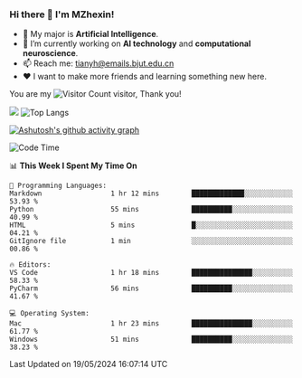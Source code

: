### Hi there 👋 I'm MZhexin!

- 💬 My major is **Artificial Intelligence**.
- 🔭 I’m currently working on **AI technology** and **computational neuroscience**.
- 📫 Reach me: <tianyh@emails.bjut.edu.cn> 
- :heart: I want to make more friends and learning something new here.

You are my ![Visitor Count](https://profile-counter.glitch.me/MZhexin/count.svg) visitor, Thank you!

 ![](https://github-readme-stats.vercel.app/api?username=MZhexin&show_icons=true&theme=transparent) ![Top Langs](https://github-readme-stats.vercel.app/api/top-langs/?username=MZhexin&layout=compact&theme=tokyonight) 

[![Ashutosh's github activity graph](https://github-readme-activity-graph.vercel.app/graph?username=MZhexin)](https://github.com/ashutosh00710/github-readme-activity-graph)



<!--START_SECTION:waka-->
![Code Time](http://img.shields.io/badge/Code%20Time-276%20hrs%2033%20mins-blue)

📊 **This Week I Spent My Time On** 

```text
💬 Programming Languages: 
Markdown                 1 hr 12 mins        █████████████░░░░░░░░░░░░   53.93 % 
Python                   55 mins             ██████████░░░░░░░░░░░░░░░   40.99 % 
HTML                     5 mins              █░░░░░░░░░░░░░░░░░░░░░░░░   04.21 % 
GitIgnore file           1 min               ░░░░░░░░░░░░░░░░░░░░░░░░░   00.86 % 

🔥 Editors: 
VS Code                  1 hr 18 mins        ███████████████░░░░░░░░░░   58.33 % 
PyCharm                  56 mins             ██████████░░░░░░░░░░░░░░░   41.67 % 

💻 Operating System: 
Mac                      1 hr 23 mins        ███████████████░░░░░░░░░░   61.77 % 
Windows                  51 mins             ██████████░░░░░░░░░░░░░░░   38.23 % 
```


 Last Updated on 19/05/2024 16:07:14 UTC
<!--END_SECTION:waka-->


